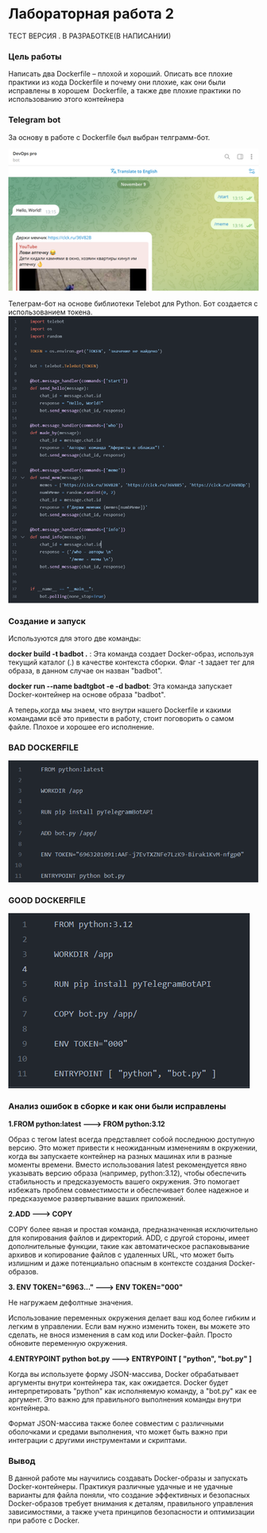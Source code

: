 # Лабораторная работа 2
 ТЕСТ ВЕРСИЯ . В РАЗРАБОТКЕ(В НАПИСАНИИ)

### Цель работы
Написать два Dockerfile – плохой и хороший. Описать все плохие практики из кода Dockerfile и почему они плохие, как они были исправлены в хорошем  Dockerfile, а также две плохие практики по использованию этого контейнера



### Telegram bot

За основу в работе с Dockerfile был выбран телграмм-бот.

![Телеграм бот](./Pictures/телега.png)

Телеграм-бот на основе библиотеки Telebot для Python. Бот создается с использованием токена.
![Код бота](./Pictures/кодбота.png)

### Создание и запуск

Используются для этого две команды:

**docker build -t badbot .** : Эта команда создает Docker-образ, используя текущий каталог (.) в качестве контекста сборки. Флаг -t задает тег для образа, в данном случае он назван "badbot".

**docker run --name badtgbot -e -d badbot**: Эта команда запускает Docker-контейнер на основе образа "badbot". 

А теперь,когда мы знаем, что внутри нашего Dockerfile и какими командами всё это привести в работу, стоит поговорить о самом файле. Плохое и хорошее его исполнение.


### BAD DOCKERFILE
![плохо](./Pictures/плохойфайл.png)

### GOOD DOCKERFILE
![хорошо](./Pictures/хорошийфайл.png)

### Анализ ошибок в сборке и как они были исправлены
**1.FROM python:latest ---> FROM python:3.12**

Образ с тегом latest всегда представляет собой последнюю доступную версию. Это может привести к неожиданным изменениям в окружении, когда вы запускаете контейнер на разных машинах или в разные моменты времени.
Вместо использования latest рекомендуется явно указывать версию образа (например, python:3.12), чтобы обеспечить стабильность и предсказуемость вашего окружения. Это помогает избежать проблем совместимости и обеспечивает более надежное и предсказуемое развертывание ваших приложений.

**2.ADD ---> COPY**

COPY более явная и простая команда, предназначенная исключительно для копирования файлов и директорий. ADD, с другой стороны, имеет дополнительные функции, такие как автоматическое распаковывание архивов и копирование файлов с удаленных URL, что может быть излишним и даже потенциально опасным в контексте создания Docker-образов.

**3. ENV TOKEN="6963..." ---> ENV TOKEN="000"**

Не нагружаем дефолтные значения.

Использование переменных окружения делает ваш код более гибким и легким в управлении. Если вам нужно изменить токен, вы можете это сделать, не внося изменения в сам код или Docker-файл. Просто обновите переменную окружения.


**4.ENTRYPOINT python bot.py ---> ENTRYPOINT [ "python", "bot.py" ]**

Когда вы используете форму JSON-массива, Docker обрабатывает аргументы внутри контейнера так, как ожидается. Docker будет интерпретировать "python" как исполняемую команду, а "bot.py" как ее аргумент. Это важно для правильного выполнения команды внутри контейнера.

Формат JSON-массива также более совместим с различными оболочками и средами выполнения, что может быть важно при интеграции с другими инструментами и скриптами.

### Вывод

В данной работе мы научились создавать Docker-образы и запускать Docker-контейнеры. Практикуя различные удачные и не удачные варианты для файла поняли, что создание эффективных и безопасных Docker-образов требует внимания к деталям, правильного управления зависимостями, а также учета принципов безопасности и оптимизации при работе с Docker.
